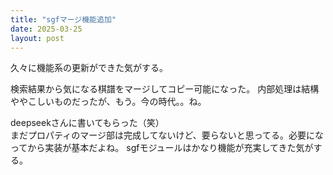 ```yaml
---
title: "sgfマージ機能追加"
date: 2025-03-25
layout: post
---
```


久々に機能系の更新ができた気がする。

検索結果から気になる棋譜をマージしてコピー可能になった。
内部処理は結構ややこしいものだったが、もう。今の時代。。ね。

deepseekさんに書いてもらった（笑）  
まだプロパティのマージ部は完成してないけど、要らないと思ってる。必要になってから実装が基本だよね。
sgfモジュールはかなり機能が充実してきた気がする。
